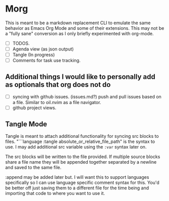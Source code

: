 # Morg

This is meant to be a markdown replacement CLI to emulate the same behavior as Emacs Org Mode and some of their extensions.
This may not be a "fully sane" conversion as I only briefly experimented with org-mode.

- [ ] TODOS.
- [ ] Agenda view (as json output)
- [ ] Tangle (In progress)
- [ ] Comments for task use tracking.

## Additional things I would like to personally add as optionals that org does not do

- [ ] syncing with github issues. (issues.md?) push and pull issues based on a file. Similar to oil.nvim as a file navigator.
- [ ] github project views.

## Tangle Mode

Tangle is meant to attach additional functionality for syncing src blocks to files.
"```language :tangle absolute_or_relative_file_path" is the syntax to use. I may add additional src variable using the `:var` syntax later on.

The src blocks will be written to the file provided. If multiple source blocks share a file name they will be appended together separated by a newline and saved to the same file.

:append may be added later but. I will want this to support languages specifically so I can use language specific comment syntax for this. You'd be better off just saving them to a different file for the time being and importing that code to where you want to use it.
